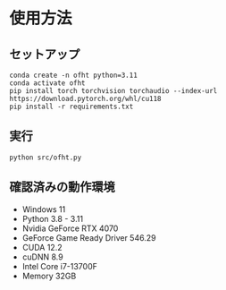 # 使用方法
## セットアップ
```
conda create -n ofht python=3.11
conda activate ofht
pip install torch torchvision torchaudio --index-url https://download.pytorch.org/whl/cu118
pip install -r requirements.txt
```

## 実行
```
python src/ofht.py
```

## 確認済みの動作環境
- Windows 11
- Python 3.8 - 3.11
- Nvidia GeForce RTX 4070
- GeForce Game Ready Driver 546.29
- CUDA 12.2
- cuDNN 8.9
- Intel Core i7-13700F
- Memory 32GB